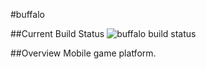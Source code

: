 #buffalo 

##Current Build Status
![buffalo build status](https://travis-ci.org/alfredchiesa/buffalo.svg?branch=master) 

##Overview 
Mobile game platform.